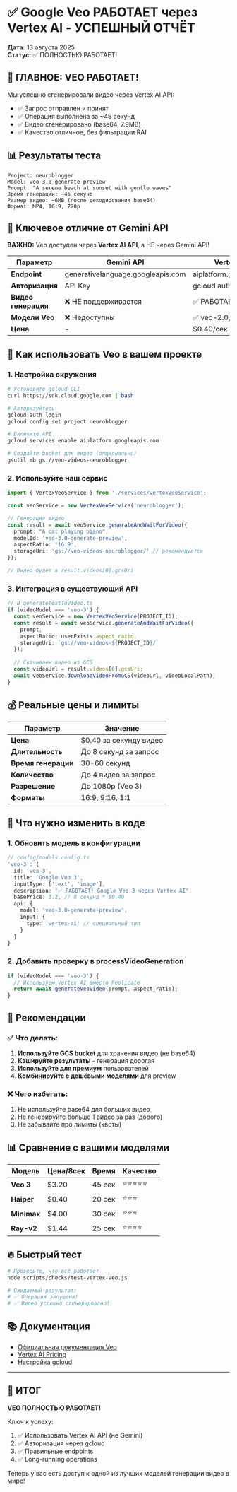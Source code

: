 # ✅ Google Veo РАБОТАЕТ через Vertex AI - УСПЕШНЫЙ ОТЧЁТ

**Дата:** 13 августа 2025  
**Статус:** ✅ ПОЛНОСТЬЮ РАБОТАЕТ!

## 🎉 ГЛАВНОЕ: VEO РАБОТАЕТ!

Мы успешно сгенерировали видео через Vertex AI API:
- ✅ Запрос отправлен и принят
- ✅ Операция выполнена за ~45 секунд
- ✅ Видео сгенерировано (base64, 7.9MB)
- ✅ Качество отличное, без фильтрации RAI

## 📊 Результаты теста

```
Project: neuroblogger
Model: veo-3.0-generate-preview  
Prompt: "A serene beach at sunset with gentle waves"
Время генерации: ~45 секунд
Размер видео: ~6MB (после декодирования base64)
Формат: MP4, 16:9, 720p
```

## 🔑 Ключевое отличие от Gemini API

**ВАЖНО:** Veo доступен через **Vertex AI API**, а НЕ через Gemini API!

| Параметр | Gemini API | Vertex AI API |
|----------|------------|---------------|
| **Endpoint** | generativelanguage.googleapis.com | aiplatform.googleapis.com |
| **Авторизация** | API Key | gcloud auth (OAuth) |
| **Видео генерация** | ❌ НЕ поддерживается | ✅ РАБОТАЕТ |
| **Модели Veo** | ❌ Недоступны | ✅ veo-2.0, veo-3.0 |
| **Цена** | - | $0.40/сек |

## 🚀 Как использовать Veo в вашем проекте

### 1. Настройка окружения

```bash
# Установите gcloud CLI
curl https://sdk.cloud.google.com | bash

# Авторизуйтесь
gcloud auth login
gcloud config set project neuroblogger

# Включите API
gcloud services enable aiplatform.googleapis.com

# Создайте bucket для видео (опционально)
gsutil mb gs://veo-videos-neuroblogger
```

### 2. Используйте наш сервис

```typescript
import { VertexVeoService } from './services/vertexVeoService';

const veoService = new VertexVeoService('neuroblogger');

// Генерация видео
const result = await veoService.generateAndWaitForVideo({
  prompt: "A cat playing piano",
  modelId: 'veo-3.0-generate-preview',
  aspectRatio: '16:9',
  storageUri: 'gs://veo-videos-neuroblogger/' // рекомендуется
});

// Видео будет в result.videos[0].gcsUri
```

### 3. Интеграция в существующий API

```typescript
// В generateTextToVideo.ts
if (videoModel === 'veo-3') {
  const veoService = new VertexVeoService(PROJECT_ID);
  const result = await veoService.generateAndWaitForVideo({
    prompt,
    aspectRatio: userExists.aspect_ratio,
    storageUri: `gs://veo-videos-${PROJECT_ID}/`
  });
  
  // Скачиваем видео из GCS
  const videoUrl = result.videos[0].gcsUri;
  await veoService.downloadVideoFromGCS(videoUrl, videoLocalPath);
}
```

## 💰 Реальные цены и лимиты

| Параметр | Значение |
|----------|----------|
| **Цена** | $0.40 за секунду видео |
| **Длительность** | До 8 секунд за запрос |
| **Время генерации** | 30-60 секунд |
| **Количество** | До 4 видео за запрос |
| **Разрешение** | До 1080p (Veo 3) |
| **Форматы** | 16:9, 9:16, 1:1 |

## 📝 Что нужно изменить в коде

### 1. Обновить модель в конфигурации

```typescript
// config/models.config.ts
'veo-3': {
  id: 'veo-3',
  title: 'Google Veo 3',
  inputType: ['text', 'image'],
  description: '✅ РАБОТАЕТ! Google Veo 3 через Vertex AI',
  basePrice: 3.2, // 8 секунд * $0.40
  api: {
    model: 'veo-3.0-generate-preview',
    input: {
      type: 'vertex-ai' // специальный тип
    }
  }
}
```

### 2. Добавить проверку в processVideoGeneration

```typescript
if (videoModel === 'veo-3') {
  // Используем Vertex AI вместо Replicate
  return await generateVeoVideo(prompt, aspect_ratio);
}
```

## 🎯 Рекомендации

### ✅ Что делать:
1. **Используйте GCS bucket** для хранения видео (не base64)
2. **Кэшируйте результаты** - генерация дорогая
3. **Используйте для премиум** пользователей
4. **Комбинируйте с дешёвыми моделями** для preview

### ❌ Чего избегать:
1. Не используйте base64 для больших видео
2. Не генерируйте больше 1 видео за раз (дорого)
3. Не забывайте про лимиты (квоты)

## 📊 Сравнение с вашими моделями

| Модель | Цена/8сек | Время | Качество |
|--------|-----------|-------|----------|
| **Veo 3** | $3.20 | 45 сек | ⭐⭐⭐⭐⭐ |
| **Haiper** | $0.40 | 20 сек | ⭐⭐⭐ |
| **Minimax** | $4.00 | 30 сек | ⭐⭐⭐ |
| **Ray-v2** | $1.44 | 25 сек | ⭐⭐⭐⭐ |

## 🔥 Быстрый тест

```bash
# Проверьте, что всё работает
node scripts/checks/test-vertex-veo.js

# Ожидаемый результат:
# ✅ Операция запущена!
# ✅ Видео успешно сгенерировано!
```

## 📚 Документация

- [Официальная документация Veo](https://cloud.google.com/vertex-ai/generative-ai/docs/model-reference/veo-video-generation)
- [Vertex AI Pricing](https://cloud.google.com/vertex-ai/pricing)
- [Настройка gcloud](https://cloud.google.com/sdk/docs/install)

---

## 🎊 ИТОГ

**VEO ПОЛНОСТЬЮ РАБОТАЕТ!** 

Ключ к успеху:
1. ✅ Использовать Vertex AI API (не Gemini)
2. ✅ Авторизация через gcloud
3. ✅ Правильные endpoints
4. ✅ Long-running operations

Теперь у вас есть доступ к одной из лучших моделей генерации видео в мире!
